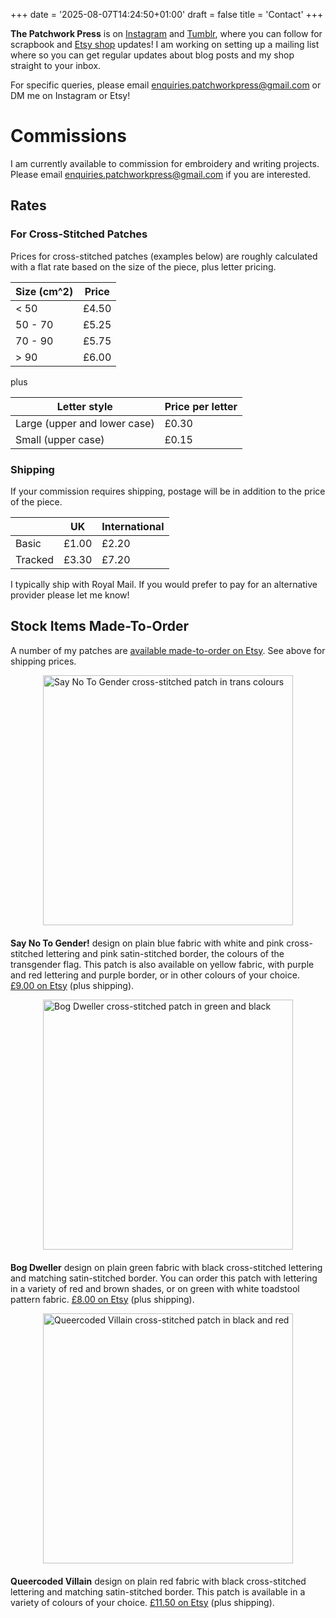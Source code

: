 +++
date = '2025-08-07T14:24:50+01:00'
draft = false
title = 'Contact'
+++

**The Patchwork Press** is on [Instagram](https://www.instagram.com/thepatchworkpress) and [Tumblr](https://www.tumblr.com/thepatchworkpress), where you can follow for scrapbook and [Etsy shop](https://mimsypatches.etsy.com) updates! I am working on setting up a mailing list where so you can get regular updates about blog posts and my shop straight to your inbox.

For specific queries, please email enquiries.patchworkpress@gmail.com or DM me on Instagram or Etsy!

<style>
.marginauto {
    margin: 10px auto 20px;
    display: block;
}
</style>

# Commissions

I am currently available to commission for embroidery and writing projects. Please email enquiries.patchworkpress@gmail.com if you are interested.

## Rates

### For Cross-Stitched Patches

Prices for cross-stitched patches (examples below) are roughly calculated with a flat rate based on the size of the piece, plus letter pricing.

| Size (cm^2) | Price |
|-------------|-------|
| < 50        | £4.50 |
| 50 - 70     | £5.25 |
| 70 - 90     | £5.75 |
| > 90        | £6.00 |

plus

| Letter style                 | Price per letter |
|------------------------------|------------------|
| Large (upper and lower case) | £0.30            |
| Small (upper case)           | £0.15            |

### Shipping

If your commission requires shipping, postage will be in addition to the price of the piece.

|         | UK    | International |
|---------|-------|---------------|
| Basic   | £1.00 | £2.20         |
| Tracked | £3.30 | £7.20         |

I typically ship with Royal Mail. If you would prefer to pay for an alternative provider please let me know!

## Stock Items Made-To-Order

A number of my patches are [available made-to-order on Etsy](https://mimsypatches.etsy.com). See above for shipping prices.

<div>
 <img src="https://i.etsystatic.com/42352162/r/il/b647a8/6120447612/il_1588xN.6120447612_n1va.jpg" alt="Say No To Gender cross-stitched patch in trans colours" width="400" class="marginauto"/>
</div>

**Say No To Gender!** design on plain blue fabric with white and pink cross-stitched lettering and pink satin-stitched border, the colours of the transgender flag. This patch is also available on yellow fabric, with purple and red lettering and purple border, or in other colours of your choice. [£9.00 on Etsy](https://www.etsy.com/uk/listing/1676344946/say-no-to-gender-sew-on-patch-made-to) (plus shipping).

<div>
 <img src="https://i.etsystatic.com/42352162/r/il/2a2edb/5847547493/il_1588xN.5847547493_1vl5.jpg" alt="Bog Dweller cross-stitched patch in green and black" width="400" class="marginauto"/>
</div>

**Bog Dweller** design on plain green fabric with black cross-stitched lettering and matching satin-stitched border. You can order this patch with lettering in a variety of red and brown shades, or on green with white toadstool pattern fabric. [£8.00 on Etsy](https://www.etsy.com/uk/listing/1559123343/bog-dweller-sew-on-patch-made-to-order) (plus shipping).


<div>
 <img src="https://i.etsystatic.com/42352162/r/il/ce79e6/6120474400/il_1588xN.6120474400_3dff.jpg" alt="Queercoded Villain cross-stitched patch in black and red" width="400" class="marginauto"/>
</div>

**Queercoded Villain** design on plain red fabric with black cross-stitched lettering and matching satin-stitched border. This patch is available in a variety of colours of your choice. [£11.50 on Etsy](https://www.etsy.com/uk/listing/1544973134/queercoded-villain-sew-on-patch-made-to) (plus shipping).
